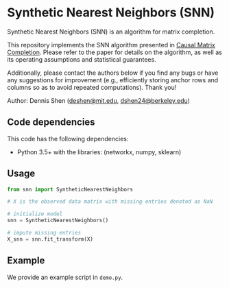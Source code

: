 # Synthetic Nearest Neighbors (SNN)

Synthetic Nearest Neighbors (SNN) is an algorithm for matrix completion. 

This repository implements the SNN algorithm presented in [Causal Matrix Completion](https://arxiv.org/abs/2109.15154). Please refer to the paper for details on the algorithm, as well as its operating assumptions and statistical guarantees.  

Additionally, please contact the authors below if you find any bugs or have any suggestions for improvement (e.g., efficiently storing anchor rows and columns so as to avoid repeated computations). Thank you!

Author: Dennis Shen (deshen@mit.edu, dshen24@berkeley.edu) 

## Code dependencies
This code has the following dependencies:

- Python 3.5+ with the libraries: (networkx, numpy, sklearn)

## Usage

```python
from snn import SyntheticNearestNeighbors

# X is the observed data matrix with missing entries denoted as NaN

# initialize model 
snn = SyntheticNearestNeighbors() 

# impute missing entries
X_snn = snn.fit_transform(X)
```

## Example
We provide an example script in `demo.py`.

